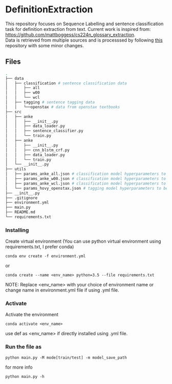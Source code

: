 # DefinitionExtraction
This repository focuses on Sequence Labelling and sentence classification task for definition extraction from text. Current work is inspired from: https://github.com/mattboggess/cs224n_glossary_extraction.   
Data is retrieved from multiple sources and is processsed by following [this](https://github.com/mattboggess/cs224n_glossary_extraction) repository with some minor changes.

## Files

```bash
.
├── data
│   ├── classification # sentence classification data
│   │   ├── all 
│   │   ├── w00 
│   │   └── wcl 
│   ├── tagging # sentence tagging data
│   │   └──openstax # data from openstax textbooks
├── src
│   ├── anke
│   │   ├── __init__.py
│   │   ├── data_loader.py
│   │   ├── sentence_classifier.py
│   │   └── train.py
│   ├── anke
│   │   ├── __init__.py
│   │   ├── cnn_blstm_crf.py
│   │   ├── data_loader.py
│   │   └── train.py
│   └── __init__.py
├── utils
│   ├── params_anke_all.json # classification model hyperparameters to be trained on all data
│   ├── params_anke_w00.json # classification model hyperparameters to be trained on w00 data
│   ├── params_anke_wcl.json # classification model hyperparameters to be trained on wcl data
│   └── params_hovy_openstax.json # tagging model hyperparameters to be trained on openstax data. cnn blstm csf
├── __init__.py
├── .gitignore
├── environment.yml
├── main.py
├── README.md
└── requirements.txt
```

### Installing
Create virtual environment (You can use python virtual environment using requirements.txt, I prefer conda)
```
conda env create -f environment.yml
```
or
```
conda create --name <env_name> python=3.5 --file requirements.txt
```
NOTE: Replace <env_name> with your choice of environment name or change name in environment.yml file if using .yml file.

### Activate
Activate the environment
```
conda activate <env_name>
```
use def as <env_name> if directly installed using .yml file.

### Run the file as
```
python main.py -M mode[train/test] -m model_save_path
```
for more info
```
python main.py -h
```
